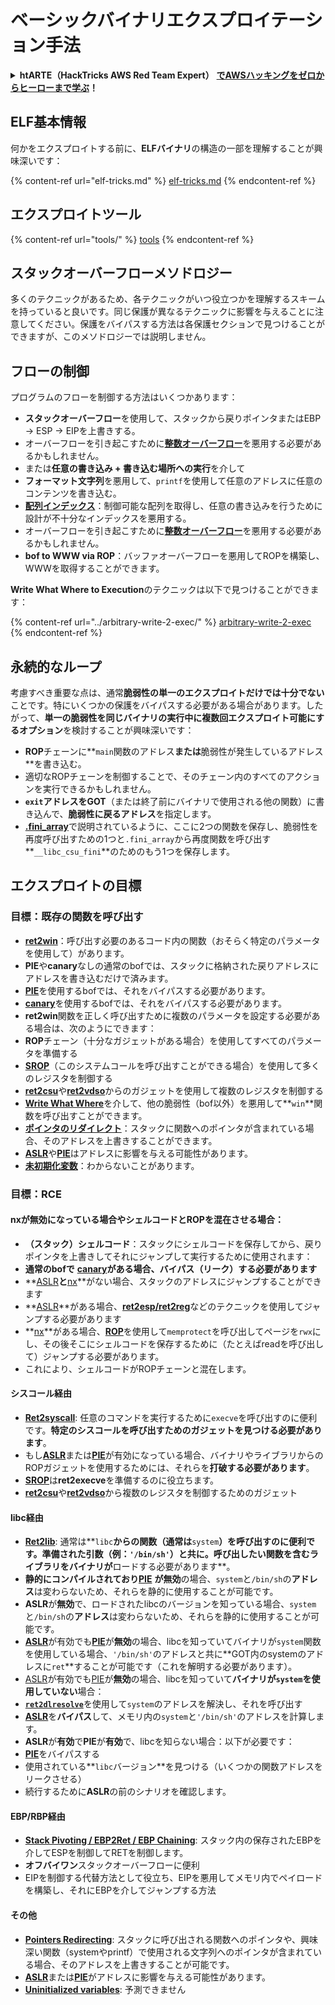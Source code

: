 # ベーシックバイナリエクスプロイテーション手法

<details>

<summary><strong>htARTE（HackTricks AWS Red Team Expert）</strong> <a href="https://training.hacktricks.xyz/courses/arte"><strong>でAWSハッキングをゼロからヒーローまで学ぶ</strong></a><strong>！</strong></summary>

HackTricksをサポートする他の方法：

* **HackTricksで企業を宣伝**したい場合や**HackTricksをPDFでダウンロード**したい場合は、[**SUBSCRIPTION PLANS**](https://github.com/sponsors/carlospolop)をチェックしてください！
* [**公式PEASS＆HackTricksグッズ**](https://peass.creator-spring.com)を入手する
* [**The PEASS Family**](https://opensea.io/collection/the-peass-family)を発見し、独占的な[**NFTs**](https://opensea.io/collection/the-peass-family)のコレクションを見つける
* **💬 [Discordグループ](https://discord.gg/hRep4RUj7f)**に参加するか、[telegramグループ](https://t.me/peass)に参加するか、**Twitter** 🐦 [**@hacktricks\_live**](https://twitter.com/hacktricks\_live)**をフォロー**する。
* **HackTricks**と**HackTricks Cloud**のgithubリポジトリにPRを提出して、あなたのハッキングテクニックを共有する。

</details>

## ELF基本情報

何かをエクスプロイトする前に、**ELFバイナリ**の構造の一部を理解することが興味深いです：

{% content-ref url="elf-tricks.md" %}
[elf-tricks.md](elf-tricks.md)
{% endcontent-ref %}

## エクスプロイトツール

{% content-ref url="tools/" %}
[tools](tools/)
{% endcontent-ref %}

## スタックオーバーフローメソドロジー

多くのテクニックがあるため、各テクニックがいつ役立つかを理解するスキームを持っていると良いです。同じ保護が異なるテクニックに影響を与えることに注意してください。保護をバイパスする方法は各保護セクションで見つけることができますが、このメソドロジーでは説明しません。

## フローの制御

プログラムのフローを制御する方法はいくつかあります：

* **スタックオーバーフロー**を使用して、スタックから戻りポインタまたはEBP -> ESP -> EIPを上書きする。
* オーバーフローを引き起こすために[**整数オーバーフロー**](../integer-overflow.md)を悪用する必要があるかもしれません。
* または**任意の書き込み + 書き込む場所への実行**を介して
* **フォーマット文字列**を悪用して、`printf`を使用して任意のアドレスに任意のコンテンツを書き込む。
* [**配列インデックス**](../array-indexing.md)：制御可能な配列を取得し、任意の書き込みを行うために設計が不十分なインデックスを悪用する。
* オーバーフローを引き起こすために[**整数オーバーフロー**](../integer-overflow.md)を悪用する必要があるかもしれません。
* **bof to WWW via ROP**：バッファオーバーフローを悪用してROPを構築し、WWWを取得することができます。

**Write What Where to Execution**のテクニックは以下で見つけることができます：

{% content-ref url="../arbitrary-write-2-exec/" %}
[arbitrary-write-2-exec](../arbitrary-write-2-exec/)
{% endcontent-ref %}

## 永続的なループ

考慮すべき重要な点は、通常**脆弱性の単一のエクスプロイトだけでは十分でない**ことです。特にいくつかの保護をバイパスする必要がある場合があります。したがって、**単一の脆弱性を同じバイナリの実行中に複数回エクスプロイト可能にするオプション**を検討することが興味深いです：

* **ROP**チェーンに**`main`関数のアドレス**または**脆弱性が発生しているアドレス**を書き込む。
* 適切なROPチェーンを制御することで、そのチェーン内のすべてのアクションを実行できるかもしれません。
* **`exit`アドレスをGOT**（または終了前にバイナリで使用される他の関数）に書き込んで、**脆弱性に戻るアドレス**を指定します。
* [**.fini\_array**](../arbitrary-write-2-exec/www2exec-.dtors-and-.fini\_array.md#eternal-loop)で説明されているように、ここに2つの関数を保存し、脆弱性を再度呼び出すための1つと`.fini_array`から再度関数を呼び出す**`__libc_csu_fini`**のためのもう1つを保存します。

## エクスプロイトの目標

### 目標：既存の関数を呼び出す

* [**ret2win**](./#ret2win)：呼び出す必要のあるコード内の関数（おそらく特定のパラメータを使用して）があります。
* **PIE**や**canary**なしの通常のbofでは、スタックに格納された戻りアドレスにアドレスを書き込むだけで済みます。
* [**PIE**](../common-binary-protections-and-bypasses/pie/)を使用するbofでは、それをバイパスする必要があります。
* [**canary**](../common-binary-protections-and-bypasses/stack-canaries/)を使用するbofでは、それをバイパスする必要があります。
* **ret2win**関数を正しく呼び出すために複数のパラメータを設定する必要がある場合は、次のようにできます：
* **ROP**チェーン（十分なガジェットがある場合）を使用してすべてのパラメータを準備する
* [**SROP**](../rop-return-oriented-programing/srop-sigreturn-oriented-programming/)（このシステムコールを呼び出すことができる場合）を使用して多くのレジスタを制御する
* [**ret2csu**](../rop-return-oriented-programing/ret2csu.md)や[**ret2vdso**](../rop-return-oriented-programing/ret2vdso.md)からのガジェットを使用して複数のレジスタを制御する
* [**Write What Where**](../arbitrary-write-2-exec/)を介して、他の脆弱性（bof以外）を悪用して**`win`**関数を呼び出すことができます。
* [**ポインタのリダイレクト**](../stack-overflow/pointer-redirecting.md)：スタックに関数へのポインタが含まれている場合、そのアドレスを上書きすることができます。
* [**ASLR**](../common-binary-protections-and-bypasses/aslr/)や[**PIE**](../common-binary-protections-and-bypasses/pie/)はアドレスに影響を与える可能性があります。
* [**未初期化変数**](../stack-overflow/uninitialized-variables.md)：わからないことがあります。

### 目標：RCE

#### nxが無効になっている場合やシェルコードとROPを混在させる場合：

* **（スタック）シェルコード**：スタックにシェルコードを保存してから、戻りポインタを上書きしてそれにジャンプして実行するために使用されます：
* **通常のbofで** [**canary**](../common-binary-protections-and-bypasses/stack-canaries/)**がある場合、バイパス（リーク）する必要があります**
* **[ASLR](../common-binary-protections-and-bypasses/aslr/)**と**[nx](../common-binary-protections-and-bypasses/no-exec-nx.md)**がない場合、スタックのアドレスにジャンプすることができます
* **[ASLR](../common-binary-protections-and-bypasses/aslr/)**がある場合、[**ret2esp/ret2reg**](../rop-return-oriented-programing/ret2esp-ret2reg.md)などのテクニックを使用してジャンプする必要があります
* **[nx](../common-binary-protections-and-bypasses/no-exec-nx.md)**がある場合、[**ROP**](../rop-return-oriented-programing/)を使用して`memprotect`を呼び出してページを`rwx`にし、その後そこにシェルコードを保存するために（たとえばreadを呼び出して）ジャンプする必要があります。
* これにより、シェルコードがROPチェーンと混在します。
#### シスコール経由

* [**Ret2syscall**](../rop-return-oriented-programing/rop-syscall-execv/): 任意のコマンドを実行するために`execve`を呼び出すのに便利です。**特定のシスコールを呼び出すためのガジェットを見つける必要があります**。
* もし[**ASLR**](../common-binary-protections-and-bypasses/aslr/)または[**PIE**](../common-binary-protections-and-bypasses/pie/)が有効になっている場合、バイナリやライブラリからのROPガジェットを使用するためには、それらを**打破する必要があります**。
* [**SROP**](../rop-return-oriented-programing/srop-sigreturn-oriented-programming/)は**ret2execve**を準備するのに役立ちます。
* [**ret2csu**](../rop-return-oriented-programing/ret2csu.md)や[**ret2vdso**](../rop-return-oriented-programing/ret2vdso.md)から複数のレジスタを制御するためのガジェット

#### libc経由

* [**Ret2lib**](../rop-return-oriented-programing/ret2lib/): 通常は**`libc`**からの関数（通常は**`system`**）を呼び出すのに便利です。準備された引数（例：`'/bin/sh'`）と共に。呼び出したい関数を含むライブラリをバイナリが**ロードする必要があります**。
* **静的にコンパイルされており**[**PIE**](../common-binary-protections-and-bypasses/pie/) **が無効**の場合、`system`と`/bin/sh`の**アドレス**は変わらないため、それらを静的に使用することが可能です。
* **ASLR**が**無効**で、ロードされたlibcのバージョンを知っている場合、`system`と`/bin/sh`の**アドレス**は変わらないため、それらを静的に使用することが可能です。
* [**ASLR**](../common-binary-protections-and-bypasses/aslr/)が有効でも[**PIE**](../common-binary-protections-and-bypasses/pie/)が**無効**の場合、libcを知っていてバイナリが`system`関数を使用している場合、`'/bin/sh'`のアドレスと共に**GOT内のsystemのアドレスに`ret`**することが可能です（これを解明する必要があります）。
* [ASLR](../common-binary-protections-and-bypasses/aslr/)が有効でも[PIE](../common-binary-protections-and-bypasses/pie/)が**無効**の場合、libcを知っていて**バイナリが`system`を使用していない**場合：
* [**`ret2dlresolve`**](../rop-return-oriented-programing/ret2dlresolve.md)を使用して`system`のアドレスを解決し、それを呼び出す&#x20;
* [**ASLR**](../common-binary-protections-and-bypasses/aslr/)を**バイパス**して、メモリ内の`system`と`'/bin/sh'`のアドレスを計算します。
* **ASLR**が**有効**で**PIE**が**有効**で、libcを知らない場合：以下が必要です：
* [**PIE**](../common-binary-protections-and-bypasses/pie/)をバイパスする
* 使用されている**`libc`バージョン**を見つける（いくつかの関数アドレスをリークさせる）
* 続行するために**ASLR**の前のシナリオを確認します。

#### EBP/RBP経由

* [**Stack Pivoting / EBP2Ret / EBP Chaining**](../stack-overflow/stack-pivoting-ebp2ret-ebp-chaining.md): スタック内の保存されたEBPを介してESPを制御してRETを制御します。
* **オフバイワン**スタックオーバーフローに便利
* EIPを制御する代替方法として役立ち、EIPを悪用してメモリ内でペイロードを構築し、それにEBPを介してジャンプする方法

#### その他

* [**Pointers Redirecting**](../stack-overflow/pointer-redirecting.md): スタックに呼び出される関数へのポインタや、興味深い関数（systemやprintf）で使用される文字列へのポインタが含まれている場合、そのアドレスを上書きすることが可能です。
* [**ASLR**](../common-binary-protections-and-bypasses/aslr/)または[**PIE**](../common-binary-protections-and-bypasses/pie/)がアドレスに影響を与える可能性があります。
* [**Uninitialized variables**](../stack-overflow/uninitialized-variables.md): 予測できません
